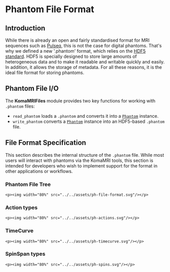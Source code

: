 # Phantom File Format

## Introduction

While there is already an open and fairly standardised format for MRI sequences 
such as [Pulseq](https://pulseq.github.io/index.html), this is not the case for digital phantoms.
That's why we defined a new '.phantom' format, which relies on the [HDF5 standard](https://www.hdfgroup.org/solutions/hdf5/).
HDF5 is specially designed to store large amounts of heterogeneous data and to make it readable 
and writable quickly and easily. In addition, it allows the storage of metadata. 
For all these reasons, it is the ideal file format for storing phantoms.

## Phantom File I/O 
The **KomaMRIFiles** module provides two key functions for working with `.phantom` files:

- `read_phantom` loads a `.phantom` and converts it into a [`Phantom`](../reference/2-koma-base.md#KomaMRIBase.Phantom) instance.
- `write_phantom` converts a [`Phantom`](../reference/2-koma-base.md#KomaMRIBase.Phantom) instance into an HDF5-based `.phantom` file.

## File Format Specification

This section describes the internal structure of the `.phantom` file. While most users will interact with phantoms via the KomaMRI tools, this section is intended for developers who wish to implement support for the format in other applications or workflows.

### Phantom File Tree

```@raw html
<p><img width="80%" src="../../assets/ph-file-format.svg"/></p>
```

### Action types

```@raw html
<p><img width="80%" src="../../assets/ph-actions.svg"/></p>
```

### TimeCurve

```@raw html
<p><img width="80%" src="../../assets/ph-timecurve.svg"/></p>
```

### SpinSpan types

```@raw html
<p><img width="80%" src="../../assets/ph-spins.svg"/></p>
```
